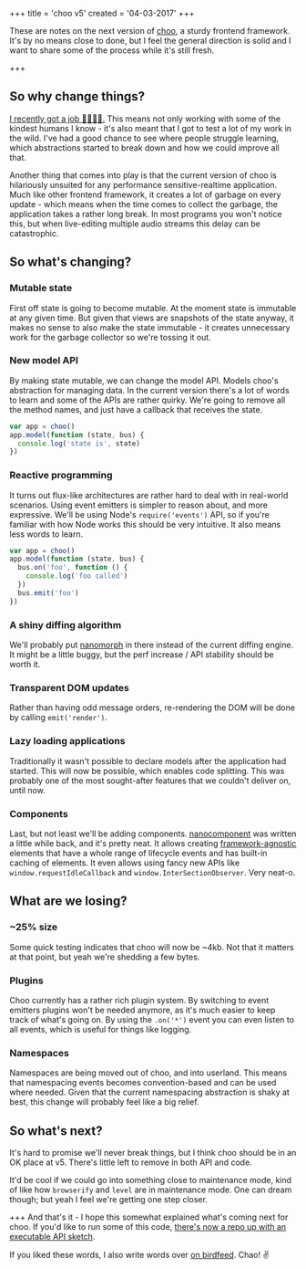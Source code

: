 +++
title = 'choo v5'
created = '04-03-2017'
+++

These are notes on the next version of [choo](https://choo.io/), a sturdy
frontend framework. It's by no means close to done, but I feel the general
direction is solid and I want to share some of the process while it's still
fresh.

+++
## So why change things?
[I recently got a job 🎉🎉🎉🎉.](http://datproject.org/) This means not only working
with some of the kindest humans I know - it's also meant that I got to test a
lot of my work in the wild. I've had a good chance to see where
people struggle learning, which abstractions started to break down and how we
could improve all that.

Another thing that comes into play is that the current version of choo is
hilariously unsuited for any performance sensitive-realtime application. Much
like other frontend framework, it creates a lot of garbage on every update -
which means when the time comes to collect the garbage, the application takes a
rather long break. In most programs you won't notice this, but when
live-editing multiple audio streams this delay can be catastrophic.

## So what's changing?
### Mutable state
First off state is going to become mutable. At the moment state is immutable at
any given time. But given that views are snapshots of the state anyway, it
makes no sense to also make the state immutable - it creates unnecessary work
for the garbage collector so we're tossing it out.

### New model API
By making state mutable, we can change the model API. Models choo's abstraction
for managing data. In the current version there's a lot of words to learn and
some of the APIs are rather quirky. We're going to remove all the method names,
and just have a callback that receives the state.

```js
var app = choo()
app.model(function (state, bus) {
  console.log('state is', state)
})
```

### Reactive programming
It turns out flux-like architectures are rather hard to deal with in real-world
scenarios. Using event emitters is simpler to reason about, and more
expressive. We'll be using Node's `require('events')` API, so if you're
familiar with how Node works this should be very intuitive. It also means less
words to learn.

```js
var app = choo()
app.model(function (state, bus) {
  bus.on('foo', function () {
    console.log('foo called')
  })
  bus.emit('foo')
})
```

### A shiny diffing algorithm
We'll probably put [nanomorph](https://github.com/yoshuawuyts/nanomorph) in
there instead of the current diffing engine. It might be a little buggy, but
the perf increase / API stability should be worth it.

### Transparent DOM updates
Rather than having odd message orders, re-rendering the DOM will be done by
calling `emit('render')`.

### Lazy loading applications
Traditionally it wasn't possible to declare models after the application had
started. This will now be possible, which enables code splitting. This was
probably one of the most sought-after features that we couldn't deliver on,
until now.

### Components
Last, but not least we'll be adding components.
[nanocomponent](https://github.com/yoshuawuyts/nanocomponent/) was written a
little while back, and it's pretty neat. It allows creating
[framework-agnostic](https://github.com/yoshuawuyts/nanocomponent-adapters/)
elements that have a whole range of lifecycle events and has built-in caching
of elements. It even allows using fancy new APIs like
`window.requestIdleCallback` and `window.InterSectionObserver`. Very neat-o.

## What are we losing?
### ~25% size
Some quick testing indicates that choo will now be ~4kb. Not that it matters at
that point, but yeah we're shedding a few bytes.

### Plugins
Choo currently has a rather rich plugin system. By switching to event emitters
plugins won't be needed anymore, as it's much easier to keep track of what's
going on. By using the `.on('*')` event you can even listen to all events,
which is useful for things like logging.

### Namespaces
Namespaces are being moved out of choo, and into userland. This means that
namespacing events becomes convention-based and can be used where needed. Given
that the current namespacing abstraction is shaky at best, this change will
probably feel like a big relief.

## So what's next?
It's hard to promise we'll never break things, but I think choo should be in an
OK place at v5. There's little left to remove in both API and code.

It'd be cool if we could go into something close to maintenance mode, kind of
like how `browserify` and `level` are in maintenance mode. One can dream
though; but yeah I feel we're getting one step closer.

+++
And that's it - I hope this somewhat explained what's coming next for choo. If
you'd like to run some of this code, [there's now a repo up with an executable
API sketch](https://github.com/yoshuawuyts/playground-nanoframework).

If you liked these words, I also write words over [on
birdfeed](https://twitter.com/yoshuawuyts). Chao! ✌️
